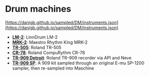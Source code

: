 # Drum machines

[https://danigb.github.io/sampled/DM/instruments.json](https://danigb.github.io/sampled/DM/instruments.json)

- __[LM-2](https://danigb.github.io/sampled/DM/LM-2/sampled.json)__: LinnDrum LM-2
- __[MRK-2](https://danigb.github.io/sampled/DM/MRK-2/sampled.json)__: Maestro Rhythm King MRK-2
- __[TR-505](https://danigb.github.io/sampled/DM/TR-505/sampled.json)__: Roland TR-505
- __[CR-78](https://danigb.github.io/sampled/DM/CR-78/sampled.json)__: Roland CompuRythm CR-78
- __[TR-909 Detroit](https://danigb.github.io/sampled/DM/TR-909/Detroit/sampled.json)__: Roland TR-909 recorder via API and Neve
- __[TR-909 SP](https://danigb.github.io/sampled/DM/TR-909/SP/sampled.json)__: A 909 kit sampled through an original E-mu SP-1200 sampler, then re-sampled into Maschine 
